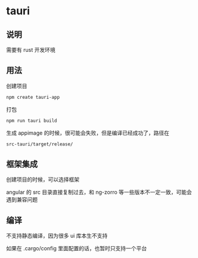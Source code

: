 # tauri

## 说明

需要有 rust 开发环境

## 用法

创建项目

```sh
npm create tauri-app
```

打包

```sh
npm run tauri build
```

生成 appimage 的时候，很可能会失败，但是编译已经成功了，路径在

```sh
src-tauri/target/release/
```

## 框架集成

创建项目的时候，可以选择框架

angular 的 src 目录直接复制过去，和 ng-zorro 等一些版本不一定一致，可能会遇到兼容问题

## 编译

不支持静态编译，因为很多 ui 库本生不支持

如果在 .cargo/config 里面配置的话，也暂时只支持一个平台
